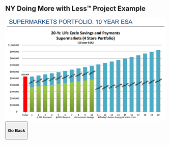 <div class="main">
        <section>
            <div class="container">


<br>

# NY Doing More with Less™ Project Example
<img src="assets/ESA Sample Bar Graph.PNG" class="img-responsive center-block" alt="NYDMwL Model Evolution" style="min-width: 70%;"> 

<button onclick="goBack()" type="button" class="btn btn-default" aria-label="Go Back">
  <span class="glyphicon glyphicon-arrow-left" aria-hidden="true"></span>
 <h4>Go Back</h4>
</button>
